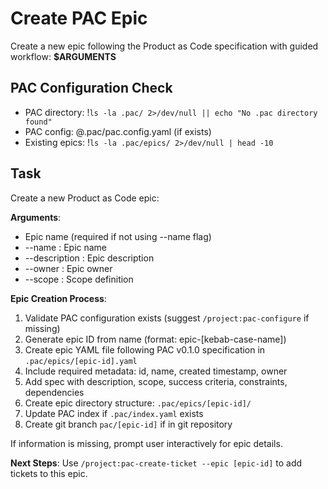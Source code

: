 
# Create PAC Epic

Create a new epic following the Product as Code specification with guided workflow: **$ARGUMENTS**

## PAC Configuration Check

- PAC directory: !`ls -la .pac/ 2>/dev/null || echo "No .pac directory found"`
- PAC config: @.pac/pac.config.yaml (if exists)
- Existing epics: !`ls -la .pac/epics/ 2>/dev/null | head -10`

## Task

Create a new Product as Code epic:

**Arguments**: 
- Epic name (required if not using --name flag)
- --name <name>: Epic name
- --description <desc>: Epic description  
- --owner <owner>: Epic owner
- --scope <scope>: Scope definition

**Epic Creation Process**:
1. Validate PAC configuration exists (suggest `/project:pac-configure` if missing)
2. Generate epic ID from name (format: epic-[kebab-case-name])
3. Create epic YAML file following PAC v0.1.0 specification in `.pac/epics/[epic-id].yaml`
4. Include required metadata: id, name, created timestamp, owner
5. Add spec with description, scope, success criteria, constraints, dependencies
6. Create epic directory structure: `.pac/epics/[epic-id]/`
7. Update PAC index if `.pac/index.yaml` exists
8. Create git branch `pac/[epic-id]` if in git repository

If information is missing, prompt user interactively for epic details.

**Next Steps**: Use `/project:pac-create-ticket --epic [epic-id]` to add tickets to this epic.